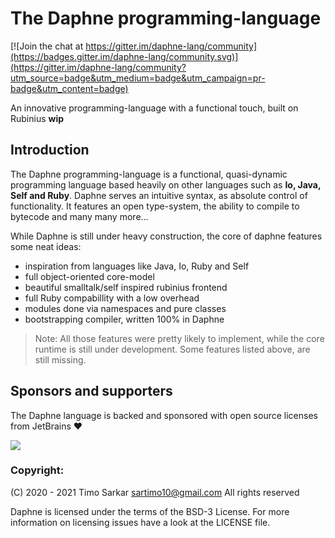 <!-- some badges up here -->

# The Daphne programming-language

[![Join the chat at https://gitter.im/daphne-lang/community](https://badges.gitter.im/daphne-lang/community.svg)](https://gitter.im/daphne-lang/community?utm_source=badge&utm_medium=badge&utm_campaign=pr-badge&utm_content=badge)

An innovative programming-language with a functional touch, built on Rubinius **wip**

## Introduction 

The Daphne programming-language is a functional, quasi-dynamic programming language based heavily on other languages such as **Io, Java, Self and Ruby**. Daphne serves an intuitive syntax, as absolute control of functionality. It features an open type-system, the ability to compile to bytecode and many many more...
 
While Daphne is still under heavy construction, the core of daphne features some neat ideas:

- inspiration from languages like Java, Io, Ruby and Self
- full object-oriented core-model
- beautiful smalltalk/self inspired rubinius frontend
- full Ruby compabillity with a low overhead
- modules done via namespaces and pure classes
- bootstrapping compiler, written 100% in Daphne

> Note: All those features were pretty likely to implement, while the core runtime is still under development. Some features listed above, are still missing.

## Sponsors and supporters

The Daphne language is backed and sponsored with open source licenses from JetBrains ❤️

<img src="https://resources.jetbrains.com/storage/products/jetbrains/img/meta/preview.png" align="center"></img>

### Copyright:

(C) 2020 - 2021 Timo Sarkar <sartimo10@gmail.com> All rights reserved

Daphne is licensed under the terms of the BSD-3 License. For more information on licensing issues have a look at the LICENSE file.
